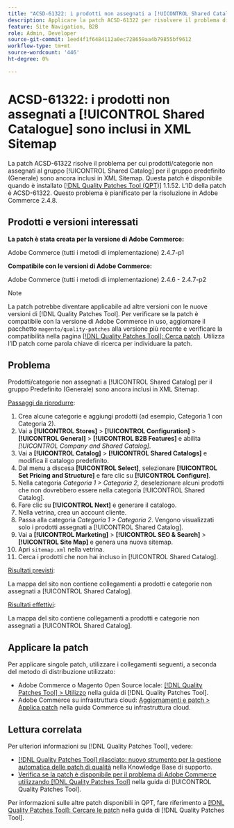 ```yaml
---
title: "ACSD-61322: i prodotti non assegnati a [!UICONTROL Shared Catalogue] sono inclusi in XML Sitemap"
description: Applicare la patch ACSD-61322 per risolvere il problema di Adobe Commerce, in cui prodotti/categorie non assegnati al gruppo [!UICONTROL Shared Catalog] per il gruppo predefinito (Generale) sono ancora inclusi in XML Sitemap.
feature: Site Navigation, B2B
role: Admin, Developer
source-git-commit: 1eed4f1f6484112a0ec728659aa4b79855bf9612
workflow-type: tm+mt
source-wordcount: '446'
ht-degree: 0%

---
```


# ACSD-61322: i prodotti non assegnati a [!UICONTROL Shared Catalogue] sono inclusi in XML Sitemap

La patch ACSD-61322 risolve il problema per cui prodotti/categorie non assegnati al gruppo [!UICONTROL Shared Catalog] per il gruppo predefinito (Generale) sono ancora inclusi in XML Sitemap. Questa patch è disponibile quando è installato [[!DNL Quality Patches Tool (QPT)]](https://experienceleague.adobe.com/it/docs/commerce-knowledge-base/kb/announcements/commerce-announcements/magento-quality-patches-released-new-tool-to-self-serve-quality-patches) 1.1.52. L’ID della patch è ACSD-61322. Questo problema è pianificato per la risoluzione in Adobe Commerce 2.4.8.

## Prodotti e versioni interessati

**La patch è stata creata per la versione di Adobe Commerce:**

Adobe Commerce (tutti i metodi di implementazione) 2.4.7-p1

**Compatibile con le versioni di Adobe Commerce:**

Adobe Commerce (tutti i metodi di implementazione) 2.4.6 - 2.4.7-p2

>[!NOTE]
>
>La patch potrebbe diventare applicabile ad altre versioni con le nuove versioni di [!DNL Quality Patches Tool]. Per verificare se la patch è compatibile con la versione di Adobe Commerce in uso, aggiornare il pacchetto `magento/quality-patches` alla versione più recente e verificare la compatibilità nella pagina [[!DNL Quality Patches Tool]: Cerca patch](https://experienceleague.adobe.com/tools/commerce-quality-patches/index.html?lang=it). Utilizza l’ID patch come parola chiave di ricerca per individuare la patch.

## Problema

Prodotti/categorie non assegnati a [!UICONTROL Shared Catalog] per il gruppo Predefinito (Generale) sono ancora inclusi in XML Sitemap.

<u>Passaggi da riprodurre</u>:

1. Crea alcune categorie e aggiungi prodotti (ad esempio, Categoria 1 con Categoria 2).
1. Vai a **[!UICONTROL Stores]** > **[!UICONTROL Configuration]** > **[!UICONTROL General]** > **[!UICONTROL B2B Features]** e abilita *[!UICONTROL Company and Shared Catalog]*.
1. Vai a **[!UICONTROL Catalog]** > **[!UICONTROL Shared Catalogs]** e modifica il catalogo predefinito.
1. Dal menu a discesa **[!UICONTROL Select]**, selezionare **[!UICONTROL Set Pricing and Structure]** e fare clic su **[!UICONTROL Configure]**.
1. Nella categoria *Categoria 1 > Categoria 2*, deselezionare alcuni prodotti che non dovrebbero essere nella categoria [!UICONTROL Shared Catalog].
1. Fare clic su **[!UICONTROL Next]** e generare il catalogo.
1. Nella vetrina, crea un account cliente.
1. Passa alla categoria *Categoria 1 > Categoria 2*. Vengono visualizzati solo i prodotti assegnati a [!UICONTROL Shared Catalog].
1. Vai a **[!UICONTROL Marketing]** > **[!UICONTROL SEO & Search]** > **[!UICONTROL Site Map]** e genera una nuova sitemap.
1. Apri `sitemap.xml` nella vetrina.
1. Cerca i prodotti che non hai incluso in [!UICONTROL Shared Catalog].

<u>Risultati previsti</u>:

La mappa del sito non contiene collegamenti a prodotti e categorie non assegnati a [!UICONTROL Shared Catalog].

<u>Risultati effettivi</u>:

La mappa del sito contiene collegamenti a prodotti e categorie non assegnati a [!UICONTROL Shared Catalog].

## Applicare la patch

Per applicare singole patch, utilizzare i collegamenti seguenti, a seconda del metodo di distribuzione utilizzato:

* Adobe Commerce o Magento Open Source locale: [[!DNL Quality Patches Tool] > Utilizzo](/help/tools/quality-patches-tool/usage.md) nella guida di [!DNL Quality Patches Tool].
* Adobe Commerce su infrastruttura cloud: [Aggiornamenti e patch > Applica patch](https://experienceleague.adobe.com/docs/commerce-cloud-service/user-guide/develop/upgrade/apply-patches.html?lang=it) nella guida Commerce su infrastruttura cloud.

## Lettura correlata

Per ulteriori informazioni su [!DNL Quality Patches Tool], vedere:

* [[!DNL Quality Patches Tool] rilasciato: nuovo strumento per la gestione automatica delle patch di qualità](https://experienceleague.adobe.com/it/docs/commerce-knowledge-base/kb/announcements/commerce-announcements/magento-quality-patches-released-new-tool-to-self-serve-quality-patches) nella Knowledge Base di supporto.
* [Verifica se la patch è disponibile per il problema di Adobe Commerce utilizzando  [!DNL Quality Patches Tool]](/help/tools/quality-patches-tool/patches-available-in-qpt/check-patch-for-magento-issue-with-magento-quality-patches.md) nella guida di [!UICONTROL Quality Patches Tool].


Per informazioni sulle altre patch disponibili in QPT, fare riferimento a [[!DNL Quality Patches Tool]: Cercare le patch](https://experienceleague.adobe.com/tools/commerce-quality-patches/index.html?lang=it) nella guida di [!DNL Quality Patches Tool].